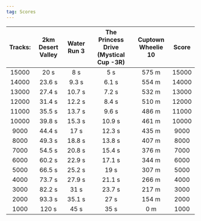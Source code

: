 ```yaml
---
tag: Scores
---
```

Tracks: | 2km Desert Valley | Water Run 3 | The Princess Drive (Mystical Cup -3R) | Cuptown Wheelie 10 | Score  
:--: | :--: | :--: | :--: | :--:  | :--:   
15000 | 20 s | 8 s | 5 s | 575 m | 15000  
14000 | 23.6 s | 9.3 s | 6.1 s | 554 m | 14000  
13000 | 27.4 s | 10.7 s | 7.2 s | 532 m | 13000  
12000 | 31.4 s | 12.2 s | 8.4 s | 510 m | 12000  
11000 | 35.5 s | 13.7 s | 9.6 s | 486 m | 11000  
10000 | 39.8 s | 15.3 s | 10.9 s | 461 m | 10000  
9000 | 44.4 s | 17 s | 12.3 s | 435 m | 9000  
8000 | 49.3 s | 18.8 s | 13.8 s | 407 m | 8000  
7000 | 54.5 s | 20.8 s | 15.4 s | 376 m | 7000  
6000 | 60.2 s | 22.9 s | 17.1 s | 344 m | 6000  
5000 | 66.5 s | 25.2 s | 19 s | 307 m | 5000  
4000 | 73.7 s | 27.9 s | 21.1 s | 266 m | 4000  
3000 | 82.2 s | 31 s | 23.7 s | 217 m | 3000  
2000 | 93.3 s | 35.1 s | 27 s | 154 m | 2000  
1000 | 120 s | 45 s | 35 s | 0 m | 1000  
